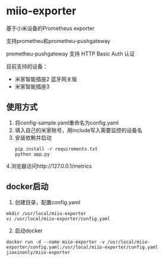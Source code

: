 # miio-exporter
基于小米设备的Prometheus exporter

支持prometheu和prometheu-pushgateway

prometheu-pushgateway 支持 HTTP Basic Auth 认证

目前支持的设备：

* 米家智能插座2 蓝牙网关版
* 米家智能插座3


## 使用方式
1. 将config-sample.yaml重命名为config.yaml
2. 填入自己的米家账号，用include写入需要监控的设备名
3. 安装依赖并启动
    ```shell
    pip install -r requirements.txt
    python app.py
    ```
4.浏览器访问http://127.0.0.1/metrics

## docker启动
1. 创建目录，配置config.yaml
```shell
mkdir /usr/local/miio-exporter
vi /usr/local/miio-exporter/config.yaml
```
2. 启动docker
```shell
docker run -d --name miio-exporter -v /usr/local/miio-exporter/config.yaml:/usr/local/miio-exporter/config.yaml jiaxinonly/miio-exporter
```